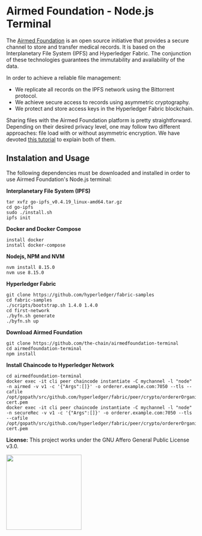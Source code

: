 # Airmed Foundation - Node.js Terminal 

The [Airmed Foundation](https://airmedfoundation.thechain.tech/) is an open source initiative that provides a secure channel to store and transfer medical records. It is based on the Interplanetary File System (IPFS) and Hyperledger Fabric. The conjunction of these technologies guarantees the immutability and availability of the data.

In order to achieve a reliable file management:

* We replicate all records on the IPFS network using the Bittorrent protocol. 
* We achieve secure access to records using asymmetric cryptography. 
* We protect and store access keys in the Hyperledger Fabric blockchain.

Sharing files with the Airmed Foundation platform is pretty straightforward. Depending on their desired privacy level, one may follow two different approaches: file load with or without asymmetric encryption. We have devoted [this tutorial](https://airmedfoundation.thechain.tech/tutorial) to explain both of them.

## Instalation and Usage

The following dependencies must be downloaded and installed in order to use Airmed Foundation's Node.js terminal:

**Interplanetary File System (IPFS)**

```wget https://dist.ipfs.io/go-ipfs/v0.4.19/go-ipfs_v0.4.19_linux-amd64.tar.gz
tar xvfz go-ipfs_v0.4.19_linux-amd64.tar.gz
cd go-ipfs
sudo ./install.sh
ipfs init
```

**Docker and Docker Compose**

```
install docker
install docker-compose
```

**Nodejs, NPM and NVM**

```
nvm install 8.15.0
nvm use 8.15.0
```

**Hyperledger Fabric**

```
git clone https://github.com/hyperledger/fabric-samples
cd fabric-samples
./scripts/bootstrap.sh 1.4.0 1.4.0
cd first-network
./byfn.sh generate
./byfn.sh up
```

**Download Airmed Foundation**

```
git clone https://github.com/the-chain/airmedfoundation-terminal
cd airmedfoundation-terminal
npm install 
```

**Install Chaincode to Hyperledger Network**

```
cd airmedfoundation-terminal
docker exec -it cli peer chaincode instantiate -C mychannel -l "node" -n airmed -v v1 -c '{"Args":[]}' -o orderer.example.com:7050 --tls --cafile /opt/gopath/src/github.com/hyperledger/fabric/peer/crypto/ordererOrganizations/example.com/orderers/orderer.example.com/msp/tlscacerts/tlsca.example.com-cert.pem
docker exec -it cli peer chaincode instantiate -C mychannel -l "node" -n secureRec -v v1 -c '{"Args":[]}' -o orderer.example.com:7050 --tls --cafile /opt/gopath/src/github.com/hyperledger/fabric/peer/crypto/ordererOrganizations/example.com/orderers/orderer.example.com/msp/tlscacerts/tlsca.example.com-cert.pem

```


**License:** This project works under the GNU Affero General Public License v3.0. 

<a href="https://airmedfoundation.thechain.tech/"><img src="https://media.licdn.com/dms/image/C4E0BAQGs_7h67j1y0w/company-logo_400_400/0?e=1574899200&v=beta&t=KLfoiPbZSGZvBHmqhxCTYC211phfpr46j4pedsZMJ8I" width="200" height="200" /></a>



